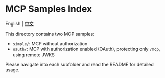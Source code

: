 # MCP Samples Index

English | [中文](./README_zh.md)

This directory contains two MCP samples:

- `simple/`: MCP without authorization
- `oauth/`: MCP with authorization enabled (OAuth), protecting only `/mcp`, using remote JWKS

Please navigate into each subfolder and read the README for detailed usage.


